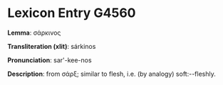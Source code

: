 # Lexicon Entry G4560

**Lemma**: σάρκινος

**Transliteration (xlit)**: sárkinos

**Pronunciation**: sar'-kee-nos

**Description**:
from σάρξ; similar to flesh, i.e. (by analogy) soft:--fleshly.
